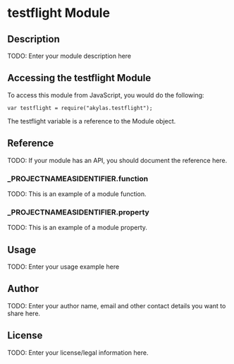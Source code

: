 # testflight Module

## Description

TODO: Enter your module description here

## Accessing the testflight Module

To access this module from JavaScript, you would do the following:

	var testflight = require("akylas.testflight");

The testflight variable is a reference to the Module object.	

## Reference

TODO: If your module has an API, you should document
the reference here.

### ___PROJECTNAMEASIDENTIFIER__.function

TODO: This is an example of a module function.

### ___PROJECTNAMEASIDENTIFIER__.property

TODO: This is an example of a module property.

## Usage

TODO: Enter your usage example here

## Author

TODO: Enter your author name, email and other contact
details you want to share here. 

## License

TODO: Enter your license/legal information here.
